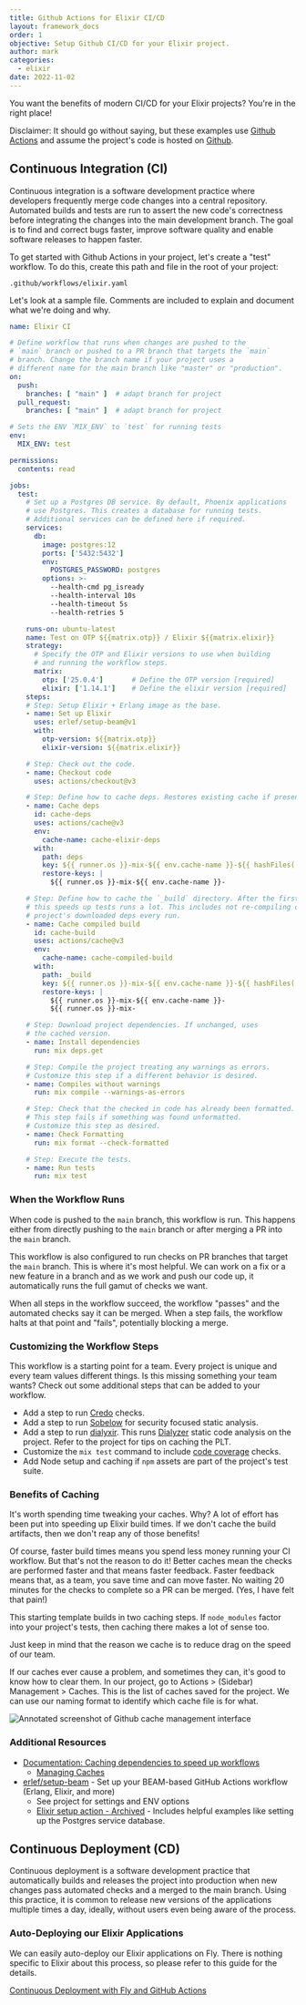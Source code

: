 ```yaml
---
title: Github Actions for Elixir CI/CD
layout: framework_docs
order: 1
objective: Setup Github CI/CD for your Elixir project.
author: mark
categories:
  - elixir
date: 2022-11-02
---
```


You want the benefits of modern CI/CD for your Elixir projects? You're in the
right place!

Disclaimer: It should go without saying, but these examples use [Github Actions](https://docs.github.com/en/actions) and assume the project's code is hosted on [Github](https://github.com/).

## Continuous Integration (CI)

Continuous integration is a software development practice where developers
frequently merge code changes into a central repository. Automated builds and
tests are run to assert the new code's correctness before integrating the
changes into the main development branch. The goal is to find and correct bugs
faster, improve software quality and enable software releases to happen
faster.

To get started with Github Actions in your project, let's create a "test"
workflow. To do this, create this path and file in the root of your project:

`.github/workflows/elixir.yaml`

Let's look at a sample file. Comments are included to explain and document what
we're doing and why.

```yaml
name: Elixir CI

# Define workflow that runs when changes are pushed to the
# `main` branch or pushed to a PR branch that targets the `main`
# branch. Change the branch name if your project uses a
# different name for the main branch like "master" or "production".
on:
  push:
    branches: [ "main" ]  # adapt branch for project
  pull_request:
    branches: [ "main" ]  # adapt branch for project

# Sets the ENV `MIX_ENV` to `test` for running tests
env:
  MIX_ENV: test

permissions:
  contents: read

jobs:
  test:
    # Set up a Postgres DB service. By default, Phoenix applications
    # use Postgres. This creates a database for running tests.
    # Additional services can be defined here if required.
    services:
      db:
        image: postgres:12
        ports: ['5432:5432']
        env:
          POSTGRES_PASSWORD: postgres
        options: >-
          --health-cmd pg_isready
          --health-interval 10s
          --health-timeout 5s
          --health-retries 5

    runs-on: ubuntu-latest
    name: Test on OTP ${{matrix.otp}} / Elixir ${{matrix.elixir}}
    strategy:
      # Specify the OTP and Elixir versions to use when building
      # and running the workflow steps.
      matrix:
        otp: ['25.0.4']       # Define the OTP version [required]
        elixir: ['1.14.1']    # Define the elixir version [required]
    steps:
    # Step: Setup Elixir + Erlang image as the base.
    - name: Set up Elixir
      uses: erlef/setup-beam@v1
      with:
        otp-version: ${{matrix.otp}}
        elixir-version: ${{matrix.elixir}}

    # Step: Check out the code.
    - name: Checkout code
      uses: actions/checkout@v3

    # Step: Define how to cache deps. Restores existing cache if present.
    - name: Cache deps
      id: cache-deps
      uses: actions/cache@v3
      env:
        cache-name: cache-elixir-deps
      with:
        path: deps
        key: ${{ runner.os }}-mix-${{ env.cache-name }}-${{ hashFiles('**/mix.lock') }}
        restore-keys: |
          ${{ runner.os }}-mix-${{ env.cache-name }}-

    # Step: Define how to cache the `_build` directory. After the first run,
    # this speeds up tests runs a lot. This includes not re-compiling our
    # project's downloaded deps every run.
    - name: Cache compiled build
      id: cache-build
      uses: actions/cache@v3
      env:
        cache-name: cache-compiled-build
      with:
        path: _build
        key: ${{ runner.os }}-mix-${{ env.cache-name }}-${{ hashFiles('**/mix.lock') }}
        restore-keys: |
          ${{ runner.os }}-mix-${{ env.cache-name }}-
          ${{ runner.os }}-mix-

    # Step: Download project dependencies. If unchanged, uses
    # the cached version.
    - name: Install dependencies
      run: mix deps.get

    # Step: Compile the project treating any warnings as errors.
    # Customize this step if a different behavior is desired.
    - name: Compiles without warnings
      run: mix compile --warnings-as-errors

    # Step: Check that the checked in code has already been formatted.
    # This step fails if something was found unformatted.
    # Customize this step as desired.
    - name: Check Formatting
      run: mix format --check-formatted

    # Step: Execute the tests.
    - name: Run tests
      run: mix test
```

### When the Workflow Runs

When code is pushed to the `main` branch, this workflow is run. This happens
either from directly pushing to the `main` branch or after merging a PR into the
`main` branch.

This workflow is also configured to run checks on PR branches that target the
`main` branch. This is where it's most helpful. We can work on a fix or a new
feature in a branch and as we work and push our code up, it automatically runs
the full gamut of checks we want.

When all steps in the workflow succeed, the workflow "passes" and the automated
checks say it can be merged. When a step fails, the workflow halts at that point
and "fails", potentially blocking a merge.

### Customizing the Workflow Steps

This workflow is a starting point for a team. Every project is unique and every
team values different things. Is this missing something your team wants? Check
out some additional steps that can be added to your workflow.

- Add a step to run [Credo](https://github.com/rrrene/credo) checks.
- Add a step to run [Sobelow](https://github.com/nccgroup/sobelow) for security
  focused static analysis.
- Add a step to run [dialyxir](https://github.com/jeremyjh/dialyxir). This runs
  [Dialyzer](https://www.erlang.org/doc/man/dialyzer.html) static code analysis
  on the project. Refer to the project for tips on caching the PLT.
- Customize the `mix test` command to include [code coverage](https://hexdocs.pm/mix/main/Mix.Tasks.Test.html#module-coverage) checks.
- Add Node setup and caching if `npm` assets are part of the project's test suite.

### Benefits of Caching

It's worth spending time tweaking your caches. Why? A lot of effort has been put
into speeding up Elixir build times. If we don't cache the build artifacts, then
we don't reap any of those benefits!

Of course, faster build times means you spend less money running your CI
workflow. But that's not the reason to do it! Better caches mean the checks are
performed faster and that means faster feedback. Faster feedback means that, as
a team, you save time and can move faster. No waiting 20 minutes for the checks
to complete so a PR can be merged. (Yes, I have felt that pain!)

This starting template builds in two caching steps. If `node_modules` factor
into your project's tests, then caching there makes a lot of sense too.

Just keep in mind that the reason we cache is to reduce drag on the speed of our
team.

If our caches ever cause a problem, and sometimes they can, it's good to know
how to clear them. In our project, go to Actions > (Sidebar) Management >
Caches. This is the list of caches saved for the project. We can use our naming
format to identify which cache file is for what.

![Annotated screenshot of Github cache management interface](github-actions-cache-management.png?centered&card&border)

### Additional Resources

- [Documentation: Caching dependencies to speed up workflows](https://docs.github.com/en/actions/using-workflows/caching-dependencies-to-speed-up-workflows)
  - [Managing Caches](https://docs.github.com/en/actions/using-workflows/caching-dependencies-to-speed-up-workflows#managing-caches)
- [erlef/setup-beam](https://github.com/erlef/setup-beam) - Set up your BEAM-based GitHub Actions workflow (Erlang, Elixir, and more)
  - See project for settings and ENV options
  - [Elixir setup action - Archived](https://github.com/actions/setup-elixir#phoenix-example) - Includes helpful examples like setting up the Postgres service database.

## Continuous Deployment (CD)

Continuous deployment is a software development practice that automatically
builds and releases the project into production when new changes pass automated
checks and a merged to the main branch. Using this practice, it is common to
release new versions of the applications multiple times a day, ideally, without
users even being aware of the process.

### Auto-Deploying our Elixir Applications

We can easily auto-deploy our Elixir applications on Fly. There is nothing
specific to Elixir about this process, so please refer to this guide for the details.


[Continuous Deployment with Fly and GitHub Actions](/docs/app-guides/continuous-deployment-with-github-actions/)

